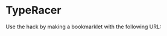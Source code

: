 # TypeRacer

Use the hack by making a bookmarklet with the following URL:
```javascript:(function(){var script=document.createElement("script");script.src="https://raw.githubusercontent.com/peterapps/TypeRacer/master/bookmarklet.js";document.body.append(script);}())
